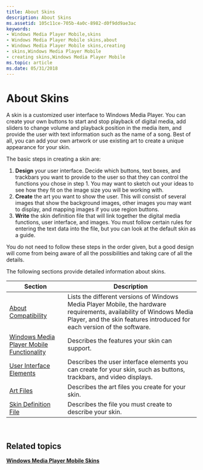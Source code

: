 ```yaml
---
title: About Skins
description: About Skins
ms.assetid: 105c11ce-705b-4a0c-8982-d0f9dd9ae3ac
keywords:
- Windows Media Player Mobile,skins
- Windows Media Player Mobile skins,about
- Windows Media Player Mobile skins,creating
- skins,Windows Media Player Mobile
- creating skins,Windows Media Player Mobile
ms.topic: article
ms.date: 05/31/2018
---
```


# About Skins

A skin is a customized user interface to Windows Media Player. You can create your own buttons to start and stop playback of digital media, add sliders to change volume and playback position in the media item, and provide the user with text information such as the name of a song. Best of all, you can add your own artwork or use existing art to create a unique appearance for your skin.

The basic steps in creating a skin are:

1.  **Design** your user interface. Decide which buttons, text boxes, and trackbars you want to provide to the user so that they can control the functions you chose in step 1. You may want to sketch out your ideas to see how they fit on the image size you will be working with.
2.  **Create** the art you want to show the user. This will consist of several images that show the background images, other images you may want to display, and mapping images if you use region buttons.
3.  **Write** the skin definition file that will link together the digital media functions, user interface, and images. You must follow certain rules for entering the text data into the file, but you can look at the default skin as a guide.

You do not need to follow these steps in the order given, but a good design will come from being aware of all the possibilities and taking care of all the details.

The following sections provide detailed information about skins.



| Section                                                                                    | Description                                                                                                                                                                                      |
|--------------------------------------------------------------------------------------------|--------------------------------------------------------------------------------------------------------------------------------------------------------------------------------------------------|
| [About Compatibility](about-compatibility.md)                                             | Lists the different versions of Windows Media Player Mobile, the hardware requirements, availability of Windows Media Player, and the skin features introduced for each version of the software. |
| [Windows Media Player Mobile Functionality](windows-media-player-mobile-functionality.md) | Describes the features your skin can support.                                                                                                                                                    |
| [User Interface Elements](user-interface-elements.md)                                     | Describes the user interface elements you can create for your skin, such as buttons, trackbars, and video displays.                                                                              |
| [Art Files](art-files-mobile.md)                                                          | Describes the art files you create for your skin.                                                                                                                                                |
| [Skin Definition File](skin-definition-file-mobile.md)                                    | Describes the file you must create to describe your skin.                                                                                                                                        |



 

## Related topics

<dl> <dt>

[**Windows Media Player Mobile Skins**](windows-media-player-mobile-skins.md)
</dt> </dl>

 

 




